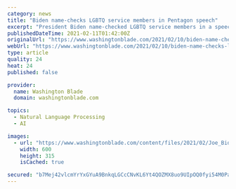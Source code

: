 ```yaml
---
category: news
title: "Biden name-checks LGBTQ service members in Pentagon speech"
excerpt: "President Biden name-checked LGBTQ service members in a speech at the Pentagon geared toward expressing gratitude at the start of a new administration civilians and troops who for the Defense Department."
publishedDateTime: 2021-02-11T01:42:00Z
originalUrl: "https://www.washingtonblade.com/2021/02/10/biden-name-checks-lgbtq-service-members-in-pentagon-speech/"
webUrl: "https://www.washingtonblade.com/2021/02/10/biden-name-checks-lgbtq-service-members-in-pentagon-speech/"
type: article
quality: 24
heat: 24
published: false

provider:
  name: Washington Blade
  domain: washingtonblade.com

topics:
  - Natural Language Processing
  - AI

images:
  - url: "https://www.washingtonblade.com/content/files/2021/02/Joe_Biden_social_media_screen_capture_via_CSPAN.jpg"
    width: 600
    height: 315
    isCached: true

secured: "b7Mej42vlcmYrYxGYuA9BnkqLGCcCNvKL6Yt4QOZMX8uo9UIpOQ0fyi54M0PaWZFzXoPyAmkZFCMo/XxQHcKCdhw9+30lM+BaR1xyScPFF/quQrMe+xJFgBLYqlN8XfGzN6Eg/bRuyZXCl+cgz3FtPKvTzHB2jOEXw5PfEfT4E4FGPHv+4qWR+f/Gg1axC/bvyTNAd2vtGe7dU9i2x+MTE5gK3cIZQFomHeNU18R08Mr+PEhTptJunFFh69XtTmXX/c1wKtverm1osBG/vNsOLQj0Ie+7qqrBXbMB38uLv6Bjvv9UAyjogFBOLJUWk0Xa6BB2uJtnLolmi96Z80T7k9xnDy0LZbcH/EzPdWEWpw=;oZurWNTXxp5NRWLSrv00bQ=="
---
```


